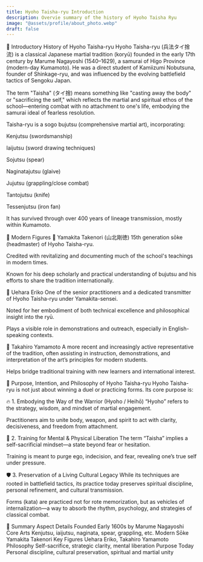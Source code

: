 ```yaml
---
title: Hyoho Taisha-ryu Introduction
description: Overvie summary of the history of Hyoho Taisha Ryu
image: "@assets/profile/about_photo.webp"
draft: false
---
```

🥋 Introductory History of Hyoho Taisha-ryu
Hyoho Taisha-ryu (兵法タイ捨流) is a classical Japanese martial tradition (koryū) founded in the early 17th century by Marume Nagayoshi (1540–1629), a samurai of Higo Province (modern-day Kumamoto). He was a direct student of Kamiizumi Nobutsuna, founder of Shinkage-ryu, and was influenced by the evolving battlefield tactics of Sengoku Japan.

The term "Taisha" (タイ捨) means something like "casting away the body" or "sacrificing the self," which reflects the martial and spiritual ethos of the school—entering combat with no attachment to one's life, embodying the samurai ideal of fearless resolution.

Taisha-ryu is a sogo bujutsu (comprehensive martial art), incorporating:

Kenjutsu (swordsmanship)

Iaijutsu (sword drawing techniques)

Sojutsu (spear)

Naginatajutsu (glaive)

Jujutsu (grappling/close combat)

Tantojutsu (knife)

Tessenjutsu (iron fan)

It has survived through over 400 years of lineage transmission, mostly within Kumamoto.

👤 Modern Figures
🥇 Yamakita Takenori (山北剛徳)
15th generation sōke (headmaster) of Hyoho Taisha-ryu.

Credited with revitalizing and documenting much of the school's teachings in modern times.

Known for his deep scholarly and practical understanding of bujutsu and his efforts to share the tradition internationally.

🥈 Uehara Eriko
One of the senior practitioners and a dedicated transmitter of Hyoho Taisha-ryu under Yamakita-sensei.

Noted for her embodiment of both technical excellence and philosophical insight into the ryū.

Plays a visible role in demonstrations and outreach, especially in English-speaking contexts.

🥉 Takahiro Yamamoto
A more recent and increasingly active representative of the tradition, often assisting in instruction, demonstrations, and interpretation of the art’s principles for modern students.

Helps bridge traditional training with new learners and international interest.

🎯 Purpose, Intention, and Philosophy of Hyoho Taisha-ryu
Hyoho Taisha-ryu is not just about winning a duel or practicing forms. Its core purpose is:

🔥 1. Embodying the Way of the Warrior (Hyoho / Heihō)
“Hyoho” refers to the strategy, wisdom, and mindset of martial engagement.

Practitioners aim to unite body, weapon, and spirit to act with clarity, decisiveness, and freedom from attachment.

🧠 2. Training for Mental & Physical Liberation
The term “Taisha” implies a self-sacrificial mindset—a state beyond fear or hesitation.

Training is meant to purge ego, indecision, and fear, revealing one’s true self under pressure.

🛡️ 3. Preservation of a Living Cultural Legacy
While its techniques are rooted in battlefield tactics, its practice today preserves spiritual discipline, personal refinement, and cultural transmission.

Forms (kata) are practiced not for rote memorization, but as vehicles of internalization—a way to absorb the rhythm, psychology, and strategies of classical combat.

🧭 Summary
Aspect	Details
Founded	Early 1600s by Marume Nagayoshi
Core Arts	Kenjutsu, iaijutsu, naginata, spear, grappling, etc.
Modern Sōke	Yamakita Takenori
Key Figures	Uehara Eriko, Takahiro Yamamoto
Philosophy	Self-sacrifice, strategic clarity, mental liberation
Purpose Today	Personal discipline, cultural preservation, spiritual and martial unity
